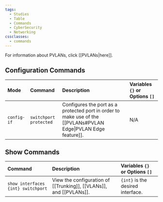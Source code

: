 ```yaml
---
tags:
  - Studies
  - Table
  - Commands
  - CyberSecurity
  - Networking
cssclasses:
  - commands
---
```

For information about PVLANs, click [[PVLANs|here]].

## Configuration Commands

| Mode        | Command                | Description                                                                                                    | Variables `{}` or Options `[]` |
| :---------- | :--------------------- | :------------------------------------------------------------------------------------------------------------- | :----------------------------- |
| `config-if` | `switchport protected` | Configures the port as a protected port in order to make use of the [[PVLANs#PVLAN Edge\|PVLAN Edge feature]]. | N/A                            |

## Show Commands

| Command                            | Description                                                        | Variables `{}` or Options `[]`    |
| :--------------------------------- | :----------------------------------------------------------------- | :-------------------------------- |
| `show interfaces {int} switchport` | View the configuration of [[Trunking]], [[VLANs]], and [[PVLANs]]. | `{int}` is the desired interface. |